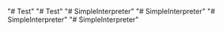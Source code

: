 "# Test" 
"# Test" 
"# SimpleInterpreter" 
"# SimpleInterpreter" 
"# SimpleInterpreter" 
"# SimpleInterpreter" 
